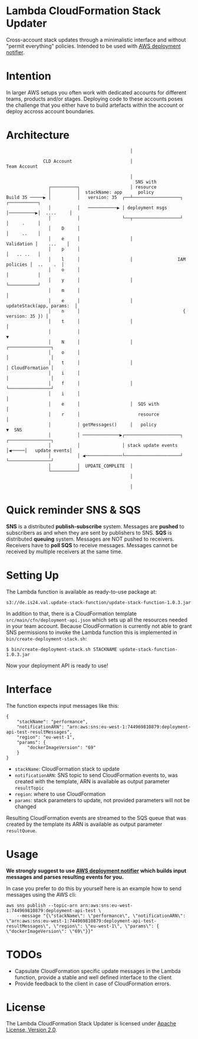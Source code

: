 # Lambda CloudFormation Stack Updater
Cross-account stack updates through a minimalistic interface and without "permit everything" policies.
Intended to be used with [AWS deployment notifier](https://github.com/ImmobilienScout24/aws-deployment-notifier).

Intention
=========
In larger AWS setups you often work with dedicated accounts for different teams, products and/or stages.
Deploying code to these accounts poses the challenge that you either have to build artefacts within the account
or deploy accross account boundaries.

Architecture
============
                                                   │

                  CLD Account                      │                      Team Account

                                                   │
                                                     SNS with
                    ┌──────────┐                   │ resource
                    │          │  stackName: app      policy
    Build 35 ─────▶ │          │   version: 35  ┌──┴──────────────────┐           ┌───────────┐
                    │          │   ───────────▶ │ deployment msgs     │──────────▶│  ....     │
                    │          │                └──┬──────────────────┘           │     .     │
                    │    D     │                                                  │     ..    │
                    │    e     │                   │                   Validation │    ...    │
                    │    p     │                                                  │   .. ..   │
                    │    l     │                   │                 IAM policies │  ..    .  │
                    │    o     │                                                  │           │
                    │    y     │                   │                              └───────────┘
                    │    m     │                                                        │
                    │    e     │                   │          updateStack(app, params:  │
                    │    n     │                                       { version: 35 }) │
                    │    t     │                   │                                    │
                    │          │                                                        ▼
                    │    N     │                   │                         ┌────────────────┐
                    │    o     │                                             │                │
                    │    t     │                   │                         │ CloudFormation │
                    │    i     │                                             │                │
                    │    f     │                   │                         └────────────────┘
                    │    i     │                                                        │
                    │    e     │                   │  SQS with                          │
                    │    r     │                      resource                          │
                    │          │ getMessages()     │   policy                           ▼  SNS
                    │          │ ──────────────▶┌─────────────────────┐      ┌────────────────┐
                    │          │                │ stack update events │◀─────│   update events│
                    │          │ ◀──────────────└─────────────────────┘      └────────────────┘
                    │          │  UPDATE_COMPLETE  │
                    └──────────┘
                                                   │

                                                   │
Quick reminder SNS & SQS
========================
**SNS** is a distributed **publish-subscribe** system. Messages are **pushed** to subscribers as and when they are sent by publishers to SNS. **SQS** is distributed **queuing** system. Messages are NOT pushed to receivers. Receivers have to **poll SQS** to receive messages. Messages cannot be received by multiple receivers at the same time.

Setting Up
==========
The Lambda function is available as ready-to-use package at:
    
    s3://de.is24.val.update-stack-function/update-stack-function-1.0.3.jar

In addition to that, there is a CloudFormation template `src/main/cfn/deployment-api.json` which sets up all the
resources needed in your team account. Because CloudFormation is currently not able to grant SNS permissions to invoke
the Lambda function this is implemented in `bin/create-deployment-stack.sh`:
 
    $ bin/create-deployment-stack.sh STACKNAME update-stack-function-1.0.3.jar

Now your deployment API is ready to use!

Interface
=========
The function expects input messages like this:

    {
        "stackName": "performance",
        "notificationARN": "arn:aws:sns:eu-west-1:744969810879:deployment-api-test-resultMessages",
        "region": "eu-west-1",
        "params": {
            "dockerImageVersion": "69"
        }
    }

* `stackName`: CloudFormation stack to update
* `notificationARN`: SNS topic to send CloudFormation events to, was created with the template, ARN is available as
  output parameter `resultTopic`
* `region`: where to use CloudFormation
* `params`: stack parameters to update, not provided parameters will not be changed

Resulting CloudFormation events are streamed to the SQS queue that was created by the template its ARN is available as
output parameter `resultQueue`.

Usage
=====
**We strongly suggest to use [AWS deployment notifier](https://github.com/ImmobilienScout24/aws-deployment-notifier)
which builds input messages and parses resulting events for you.**

In case you prefer to do this by yourself here is an example how to send messages using the AWS cli:

    aws sns publish --topic-arn arn:aws:sns:eu-west-1:744969810879:deployment-api-test \
        --message "{\"stackName\": \"performance\", \"notificationARN\": \"arn:aws:sns:eu-west-1:744969810879:deployment-api-test-resultMessages\", \"region\": \"eu-west-1\", \"params\": { \"dockerImageVersion\": \"69\"}}"

TODOs
=====
* Capsulate CloudFormation specific update messages in the Lambda function, provide a stable and well defined
  interface to the client
* Provide feedback to the client in case of CloudFormation errors.

License
=======
The Lambda CloudFormation Stack Updater is licensed under [Apache License, Version 2.0](https://github.com/ImmobilienScout24/lambda-cloudformation-stack-updater/blob/master/LICENSE).
